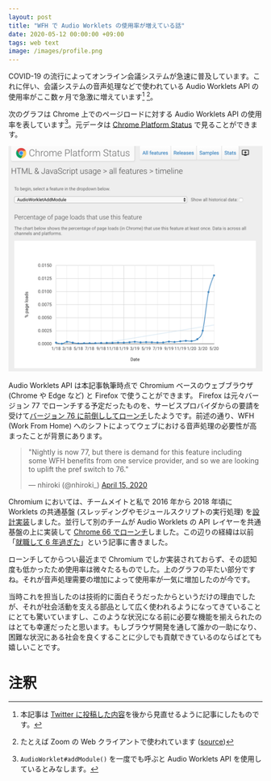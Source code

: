 ```yaml
---
layout: post
title: "WFH で Audio Worklets の使用率が増えている話"
date: 2020-05-12 00:00:00 +09:00
tags: web text
image: /images/profile.png
---
```


COVID-19 の流行によってオンライン会議システムが急速に普及しています。これに伴い、会議システムの音声処理などで使われている Audio Worklets API の使用率がここ数ヶ月で急激に増えています[^tweets] [^zoom]。

次のグラフは Chrome 上でのページロードに対する Audio Worklets API の使用率を表しています[^addmodule]。元データは [Chrome Platform Status](https://www.chromestatus.com/metrics/feature/timeline/popularity/2261) で見ることができます。

![Audio Worklets API の使用率](/images/usage-of-audio-worklets-graph.png)

Audio Worklets API は本記事執筆時点で Chromium ベースのウェブブラウザ (Chrome や Edge など) と Firefox で使うことができます。 Firefox は元々バージョン 77 でローンチする予定だったものを、サービスプロバイダからの要請を受けて[バージョン 76 に前倒ししてローンチ](https://hacks.mozilla.org/2020/05/firefox-76-audio-worklets-and-other-tricks/)したようです。前述の通り、WFH (Work From Home) へのシフトによってウェブにおける音声処理の必要性が高まったことが背景にあります。

<blockquote class="twitter-tweet"><p lang="en" dir="ltr">&quot;Nightly is now 77, but there is demand for this feature including<br>some WFH benefits from one service provider, and so we are looking to uplift the pref switch to 76.&quot;</p>&mdash; nhiroki (@nhiroki_) <a href="https://twitter.com/nhiroki_/status/1250346721541894145?ref_src=twsrc%5Etfw">April 15, 2020</a></blockquote> <script async src="https://platform.twitter.com/widgets.js" charset="utf-8"></script>

Chromium においては、チームメイトと私で 2016 年から 2018 年頃に Worklets の共通基盤 (スレッディングやモジュールスクリプトの実行処理) を[設計実装](https://docs.google.com/document/d/1RIMCo_xejzvm0BlJdhAg2nfpdOE7xy_ijHVXk6kPHws/edit?usp=sharing)しました。並行して別のチームが Audio Worklets の API レイヤーを共通基盤の上に実装して [Chrome 66 でローンチ](https://www.chromestatus.com/feature/4588498229133312)しました。この辺りの経緯は以前「[就職して 6 年過ぎた](/2018/04/06/six-years-reflection)」という記事に書きました。

ローンチしてからつい最近まで Chromium でしか実装されておらず、その認知度も低かったため使用率は微々たるものでした。上のグラフの平たい部分ですね。それが音声処理需要の増加によって使用率が一気に増加したのが今です。

当時これを担当したのは技術的に面白そうだったからというだけの理由でしたが、それが社会活動を支える部品として広く使われるようになってきていることにとても驚いていますし、このような状況になる前に必要な機能を揃えられたのはとても幸運だったと思います。もしブラウザ開発を通して誰かの一助になり、困難な状況にある社会を良くすることに少しでも貢献できているのならばとても嬉しいことです。

# 注釈

[^tweets]: 本記事は [Twitter に投稿した内容](https://twitter.com/nhiroki_/status/1258397865673551872)を後から見直せるように記事にしたものです。
[^zoom]: たとえば Zoom の Web クライアントで使われています ([source](https://devforum.zoom.us/t/firefox-computer-audio-not-supported-dont-lie-to-me/14597))
[^addmodule]: `AudioWorklet#addModule()` を一度でも呼ぶと Audio Worklets API を使用しているとみなします。